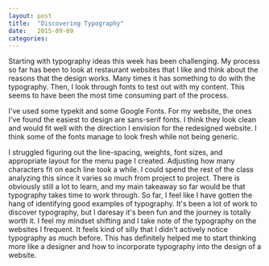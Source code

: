 ```yaml
---
layout: post
title:  "Discovering Typography"
date:   2015-09-09
categories: 
---
```



Starting with typography ideas this week has been challenging. My process so far has been to look at restaurant websites that I like and think about the reasons that the design works. Many times it has something to do with the typography. Then, I look through fonts to test out with my content. This seems to have been the most time consuming part of the process.


I've used some typekit and some Google Fonts. For my website, the ones I've found the easiest to design are sans-serif fonts. I think they look clean and would fit well with the direction I envision for the redesigned website. I think some of the fonts manage to look fresh while not being generic.


I struggled figuring out the line-spacing, weights, font sizes, and appropriate layout for the menu page I created. Adjusting how many characters fit on each line took a while. I could spend the rest of the class analyzing this since it varies so much from project to project. There is obviously still a lot to learn, and my main takeaway so far would be that typography takes time to work through. So far, I feel like I have gotten the hang of identifying good examples of typography. It's been a lot of work to discover typography, but I daresay it's been fun and the journey is totally worth it. I feel my mindset shifting and I take note of the typography on the websites I frequent. It feels kind of silly that I didn't actively notice typography as much before. This has definitely helped me to start thinking more like a designer and how to incorporate typography into the design of a website.